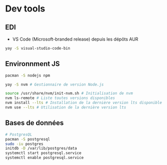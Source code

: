 # Dev tools

## EDI
* VS Code (Microsoft-branded release) depuis les dépôts AUR
```bash
yay -S visual-studio-code-bin
```

## Environnment JS
```bash
pacman -S nodejs npm

yay -S nvm # Gestionnaire de version Node.js

source /usr/share/nvm/init-nvm.sh # Initialisation de nvm
nvm ls-remote # Liste toutes versions disponibles
nvm install --lts # Installation de la dernière version lts disponible
nvm use --lts # Utilisation de la dernière version lts
```

## Bases de données
```bash
# PostgresQL
pacman -S postgresql
sudo -iu postgres
initdb -D /var/lib/postgres/data
systemctl start postgresql.service
systemctl enable postgresql.service
```
